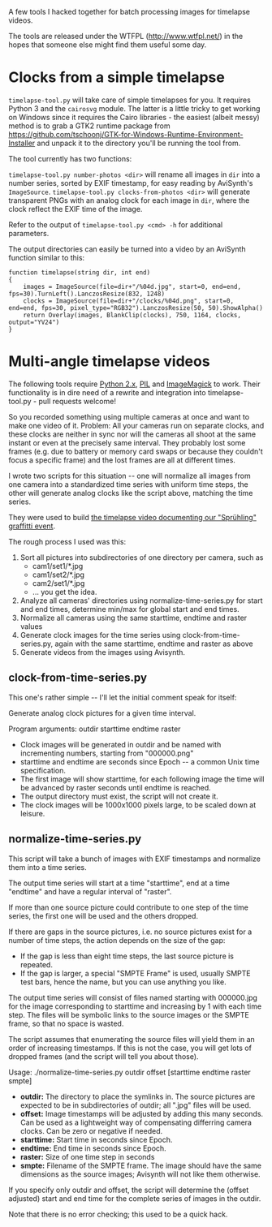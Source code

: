 A few tools I hacked together for batch processing images for timelapse videos.

The tools are released under the WTFPL (http://www.wtfpl.net/) in the hopes that someone else might find them useful some day.

Clocks from a simple timelapse
==============================

`timelapse-tool.py` will take care of simple timelapses for you. It requires Python 3 and the `cairosvg` module. The latter is a little tricky to get working on Windows since it requires the Cairo libraries - the easiest (albeit messy) method is to grab a GTK2 runtime package from https://github.com/tschoonj/GTK-for-Windows-Runtime-Environment-Installer and unpack it to the directory you'll be running the tool from.

The tool currently has two functions:

`timelapse-tool.py number-photos <dir>` will rename all images in `dir` into a number series, sorted by EXIF timestamp, for easy reading by AviSynth's `ImageSource`.
`timelapse-tool.py clocks-from-photos <dir>` will generate transparent PNGs with an analog clock for each image in `dir`, where the clock reflect the EXIF time of the image.

Refer to the output of `timelapse-tool.py <cmd> -h` for additional parameters.

The output directories can easily be turned into a video by an AviSynth function similar to this:

```
function timelapse(string dir, int end)
{
	images = ImageSource(file=dir+"/%04d.jpg", start=0, end=end, fps=30).TurnLeft().LanczosResize(832, 1248)
	clocks = ImageSource(file=dir+"/clocks/%04d.png", start=0, end=end, fps=30, pixel_type="RGB32").LanczosResize(50, 50).ShowAlpha()
	return Overlay(images, BlankClip(clocks), 750, 1164, clocks, output="YV24")
}
```

Multi-angle timelapse videos
============================

The following tools require [Python 2.x](http://www.python.org/), [PIL](http://www.pythonware.com/products/pil/) and [ImageMagick](http://www.imagemagick.org/script/index.php) to work. Their functionality is in dire need of a rewrite and integration into timelapse-tool.py - pull requests welcome!

So you recorded something using multiple cameras at once and want to make one video of it. Problem: All your cameras run on separate clocks, and these clocks are neither in sync nor will the cameras all shoot at the same instant or even at the precisely same interval. They probably lost some frames (e.g. due to battery or memory card swaps or because they couldn't focus a specific frame) and the lost frames are all at different times.

I wrote two scripts for this situation -- one will normalize all images from one camera into a standardized time series with uniform time steps, the other will generate analog clocks like the script above, matching the time series.

They were used to build [the timelapse video documenting our "Sprühling" graffitti event](http://vimeo.com/45386061).

The rough process I used was this:

1. Sort all pictures into subdirectories of one directory per camera, such as
   * cam1/set1/*.jpg
   * cam1/set2/*.jpg
   * cam2/set1/*.jpg
   * ... you get the idea.
2. Analyze all cameras' directories using normalize-time-series.py for start and end times, determine min/max for global start and end times.
3. Normalize all cameras using the same starttime, endtime and raster values
4. Generate clock images for the time series using clock-from-time-series.py, again with the same starttime, endtime and raster as above
5. Generate videos from the images using Avisynth.

clock-from-time-series.py
-------------------------

This one's rather simple -- I'll let the initial comment speak for itself:

Generate analog clock pictures for a given time interval.

Program arguments: outdir starttime endtime raster

* Clock images will be generated in outdir and be named with incrementing numbers, starting from "000000.png"
* starttime and endtime are seconds since Epoch -- a common Unix time specification.
* The first image will show starttime, for each following image the time will be advanced by raster seconds until endtime is reached.
* The output directory must exist, the script will not create it.
* The clock images will be 1000x1000 pixels large, to be scaled down at leisure.

normalize-time-series.py
------------------------

This script will take a bunch of images with EXIF timestamps and normalize them into a time series.

The output time series will start at a time "starttime", end at a time "endtime" and have a regular interval of "raster".

If more than one source picture could contribute to one step of the time series, the first one will be used and the others dropped.

If there are gaps in the source pictures, i.e. no source pictures exist for a number of time steps, the action depends on the size of the gap:
* If the gap is less than eight time steps, the last source picture is repeated.
* If the gap is larger, a special "SMPTE Frame" is used, usually SMPTE test bars, hence the name, but you can use anything you like.

The output time series will consist of files named starting with 000000.jpg for the image corresponding to starttime and increasing by 1 with each time step. The files will be symbolic links to the source images or the SMPTE frame, so that no space is wasted.

The script assumes that enumerating the source files will yield them in an order of increasing timestamps. If this is not the case, you will get lots of dropped frames (and the script will tell you about those).

Usage:
  ./normalize-time-series.py outdir offset [starttime endtime raster smpte]

* __outdir:__ The directory to place the symlinks in. The source pictures are expected to be in subdirectories of outdir; all ".jpg" files will be used.
* __offset:__ Image timestamps will be adjusted by adding this many seconds. Can be used as a lightweight way of compensating differring camera clocks. Can be zero or negative if needed.
* __starttime:__ Start time in seconds since Epoch.
* __endtime:__ End time in seconds since Epoch.
* __raster:__ Size of one time step in seconds
* __smpte:__ Filename of the SMPTE frame. The image should have the same dimensions as the source images; Avisynth will not like them otherwise.

If you specify only outdir and offset, the script will determine the (offset adjusted) start and end time for the complete series of images in the outdir.

Note that there is no error checking; this used to be a quick hack.
